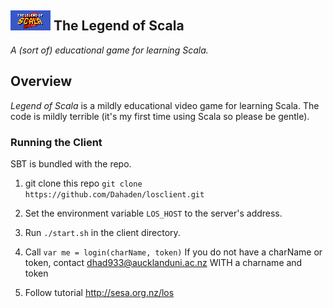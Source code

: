 ## ![Logo](/splash.png) The Legend of Scala

_A (sort of) educational game for learning Scala._

## Overview

_Legend of Scala_ is a mildly educational video game for learning Scala. The
code is mildly terrible (it's my first time using Scala so please be gentle).

### Running the Client

SBT is bundled with the repo.

1. git clone this repo `git clone https://github.com/Dahaden/losclient.git`

2. Set the environment variable `LOS_HOST` to the server's address.

3. Run `./start.sh` in the client directory.

4. Call `var me = login(charName, token)`
   If you do not have a charName or token, contact dhad933@aucklanduni.ac.nz WITH a charname and token

5. Follow tutorial http://sesa.org.nz/los
